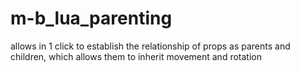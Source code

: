 # m-b_lua_parenting
allows in 1 click to establish the relationship of props as parents and children, which allows them to inherit movement and rotation
